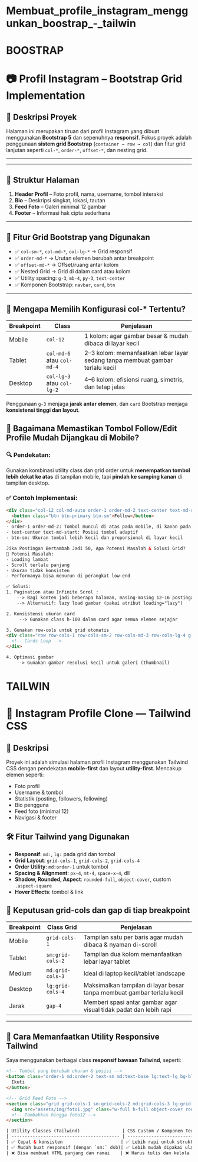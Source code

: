 # Membuat_profile_instagram_menggunkan_boostrap_-_tailwin
# BOOSTRAP
# 📷 Profil Instagram – Bootstrap Grid Implementation

## 📝 Deskripsi Proyek

Halaman ini merupakan tiruan dari profil Instagram yang dibuat menggunakan **Bootstrap 5** dan sepenuhnya **responsif**. Fokus proyek adalah penggunaan **sistem grid Bootstrap** (`container → row → col`) dan fitur grid lanjutan seperti `col-*`, `order-*`, `offset-*`, dan nesting grid.

---

---

## 🧱 Struktur Halaman

1. **Header Profil** – Foto profil, nama, username, tombol interaksi
2. **Bio** – Deskripsi singkat, lokasi, tautan
3. **Feed Foto** – Galeri minimal 12 gambar
4. **Footer** – Informasi hak cipta sederhana

---

## 🎯 Fitur Grid Bootstrap yang Digunakan

- ✅ `col-sm-*`, `col-md-*`, `col-lg-*` → Grid responsif
- ✅ `order-md-*` → Urutan elemen berubah antar breakpoint
- ✅ `offset-md-*` → Offset/ruang antar kolom
- ✅ Nested Grid → Grid di dalam card atau kolom
- ✅ Utility spacing: `g-3`, `mb-4`, `py-3`, `text-center`
- ✅ Komponen Bootstrap: `navbar`, `card`, `btn`

---

## 📐 Mengapa Memilih Konfigurasi col-* Tertentu?

| Breakpoint | Class                | Penjelasan                            |
|------------|----------------------|---------------------------------------|
| Mobile     | `col-12`             | 1 kolom: agar gambar besar & mudah dibaca di layar kecil      |
| Tablet     | `col-md-6` atau `col-md-4`| 2–3 kolom: memanfaatkan lebar layar sedang tanpa membuat gambar terlalu kecil |
| Desktop    | `col-lg-3` atau `col-lg-2` | 4–6 kolom: efisiensi ruang, simetris, dan tetap jelas   |

Penggunaan `g-3` menjaga **jarak antar elemen**, dan `card` Bootstrap menjaga **konsistensi tinggi dan layout**.

## 📲 Bagaimana Memastikan Tombol Follow/Edit Profile Mudah Dijangkau di Mobile?

### 🔍 Pendekatan:

Gunakan kombinasi utility class dan grid order untuk **menempatkan tombol lebih dekat ke atas** di tampilan mobile, tapi **pindah ke samping kanan** di tampilan desktop.

### ✅ Contoh Implementasi:

```html
<div class="col-12 col-md-auto order-1 order-md-2 text-center text-md-start mb-3 mb-md-0">
  <button class="btn btn-primary btn-sm">Follow</button>
</div>
- order-1 order-md-2: Tombol muncul di atas pada mobile, di kanan pada desktop
- text-center text-md-start: Posisi tombol adaptif
- btn-sm: Ukuran tombol lebih kecil dan proporsional di layar kecil

Jika Postingan Bertambah Jadi 50, Apa Potensi Masalah & Solusi Grid?
🧨 Potensi Masalah:
- Loading lambat
- Scroll terlalu panjang
- Ukuran tidak konsisten
- Performanya bisa menurun di perangkat low-end

✅ Solusi:
1. Pagination atau Infinite Scrol :
    --> Bagi konten jadi beberapa halaman, masing-masing 12–16 postingan
    --> Alternatif: lazy load gambar (pakai atribut loading="lazy")

2. Konsistensi ukuran card
     --> Gunakan class h-100 dalam card agar semua elemen sejajar

3. Gunakan row-cols untuk grid otomatis
<div class="row row-cols-1 row-cols-sm-2 row-cols-md-3 row-cols-lg-4 g-3">
  <!-- Cards Loop -->
</div>

4. Optimasi gambar
    --> Gunakan gambar resolusi kecil untuk galeri (thumbnail)
```


# TAILWIN
# 📸 Instagram Profile Clone — Tailwind CSS

## 🎯 Deskripsi
Proyek ini adalah simulasi halaman profil Instagram menggunakan Tailwind CSS dengan pendekatan **mobile-first** dan layout **utility-first**. Mencakup elemen seperti:
- Foto profil
- Username & tombol
- Statistik (posting, followers, following)
- Bio pengguna
- Feed foto (minimal 12)
- Navigasi & footer

## 🛠️ Fitur Tailwind yang Digunakan
- **Responsif**: `md:`, `lg:` pada grid dan tombol
- **Grid Layout**: `grid-cols-1`, `grid-cols-2`, `grid-cols-4`
- **Order Utility**: `md:order-1` untuk tombol
- **Spacing & Alignment**: `px-4`, `mt-4`, `space-x-4`, dll
- **Shadow, Rounded, Aspect**: `rounded-full`, `object-cover`, custom `.aspect-square`
- **Hover Effects**: tombol & link


## 📐 Keputusan grid-cols dan gap di tiap breakpoint

| Breakpoint | Class Grid        | Penjelasan                                                            |
|------------|-------------------|-----------------------------------------------------------------------|
| Mobile     | `grid-cols-1`     | Tampilan satu per baris agar mudah dibaca & nyaman di-scroll          |
| Tablet     | `sm:grid-cols-2`  | Tampilan dua kolom memanfaatkan lebar layar tablet                    |
| Medium     | `md:grid-cols-3`  | Ideal di laptop kecil/tablet landscape                                |
| Desktop    | `lg:grid-cols-4`  | Maksimalkan tampilan di layar besar tanpa membuat gambar terlalu kecil|
| Jarak      | `gap-4`           | Memberi spasi antar gambar agar visual tidak padat dan lebih rapi     |

---

## 🔁 Cara Memanfaatkan Utility Responsive Tailwind

Saya menggunakan berbagai class **responsif bawaan Tailwind**, seperti:

```html
<!-- Tombol yang berubah ukuran & posisi -->
<button class="order-1 md:order-2 text-sm md:text-base lg:text-lg bg-blue-500 text-white px-4 py-2 rounded">
  Ikuti
</button>

<!-- Grid Feed Foto -->
<section class="grid grid-cols-1 sm:grid-cols-2 md:grid-cols-3 lg:grid-cols-4 gap-4">
  <img src="assets/img/foto1.jpg" class="w-full h-full object-cover rounded shadow" />
  <!-- Tambahkan hingga foto12 -->
</section>

| Utility Classes (Tailwind)                | CSS Custom / Komponen Tersendiri     |
| ----------------------------------------- | ------------------------------------ |
| ✅ Cepat & konsisten                      | ✅ Lebih rapi untuk struktur kompleks |
| ✅ Mudah buat responsif (dengan `sm:` dsb)| ✅ Lebih mudah dipakai ulang          |
| ❌ Bisa membuat HTML panjang dan ramai    | ❌ Harus tulis dan kelola file CSS    |
```
